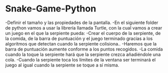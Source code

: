 # Snake-Game-Python
-Definir el tamaño y las propiedades de la pantalla.
-En el siguiente folder de python vamos a usar la librería llamada Turtle, con la cual vamos a crear un juego en el que la serpiente pueda: 
-Crear el cuerpo de la serpiente, de la comida, de la barra de puntuación y el juego terminado gracias a los algoritmos que detectan cuando la serpiente colisiona..
-Haremos que la barra de puntuación aumente conforme a los puntos recogidos.
-La comida cuando la toque la serpiente hará que la serpiente crezca añadiéndole una cola.
-Cuando la serpiente toca los límites de la ventana ser terminará el juego al igual cuando la serpiente se toque a sí misma.


